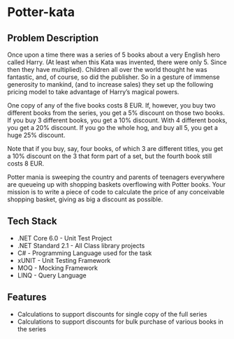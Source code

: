 # Potter-kata

## Problem Description

Once upon a time there was a series of 5 books about a very English hero called Harry. (At least when this Kata was invented, there were only 5. Since then they have multiplied). Children all over the world thought he was fantastic, and, of course, so did the publisher. So in a gesture of immense generosity to mankind, (and to increase sales) they set up the following pricing model to take advantage of Harry’s magical powers.

One copy of any of the five books costs 8 EUR. If, however, you buy two different books from the series, you get a 5% discount on those two books. If you buy 3 different books, you get a 10% discount. With 4 different books, you get a 20% discount. If you go the whole hog, and buy all 5, you get a huge 25% discount.

Note that if you buy, say, four books, of which 3 are different titles, you get a 10% discount on the 3 that form part of a set, but the fourth book still costs 8 EUR.

Potter mania is sweeping the country and parents of teenagers everywhere are queueing up with shopping baskets overflowing with Potter books. Your mission is to write a piece of code to calculate the price of any conceivable shopping basket, giving as big a discount as possible.

## Tech Stack

- .NET Core 6.0 - Unit Test Project
- .NET Standard 2.1 - All Class library projects
- C# - Programming Language used for the task
- xUNIT - Unit Testing Framework
- MOQ - Mocking Framework
- LINQ - Query Language

## Features

- Calculations to support discounts for single copy of the full series
- Calculations to support discounts for bulk purchase of various books in the series


